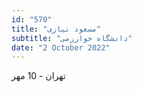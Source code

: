 ```yaml
---
id: "570"
title: "مسعود نیازی"
subtitle: "دانشگاه خوارزمی"
date: "2 October 2022"
---
```


تهران - 10 مهر 
